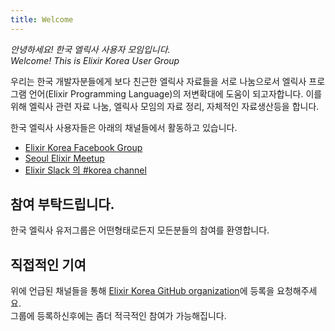 ```yaml
---
title: Welcome
---
```


*안녕하세요! 한국 엘릭사 사용자 모임입니다.*  
*Welcome! This is Elixir Korea User Group*

우리는 한국 개발자분들에게 보다 친근한 엘릭사 자료들을 서로 나눔으로서 엘릭사 프로그램 언어(Elixir Programming Language)의 저변확대에 도움이 되고자합니다. 이를 위해 엘릭사 관련 자료 나눔, 엘릭사 모임의 자료 정리, 자체적인 자료생산등을 합니다.

한국 엘릭사 사용자들은 아래의 채널들에서 활동하고 있습니다.

 * [Elixir Korea Facebook Group](https://www.facebook.com/groups/elixir.korea/)  
 * [Seoul Elixir Meetup](https://www.meetup.com/ko-KR/Seoul-Elixir-Meetup/)  
 * [Elixir Slack 의 #korea channel](https://elixir-lang.slack.com/)  


## 참여 부탁드립니다.

한국 엘릭사 유저그룹은 어떤형태로든지 모든분들의 참여를 환영합니다.


## 직접적인 기여

위에 언급된 채널들을 통해 [Elixir Korea GitHub organization](https://github.com/elixir-korea)에 등록을 요청해주세요.  
그룹에 등록하신후에는 좀더 적극적인 참여가 가능해집니다. 
